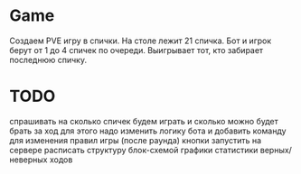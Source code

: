 # Game

Создаем PVE игру в спички. На столе лежит 21 спичка. Бот и игрок берут от 1 до 4 спичек по очереди. Выигрывает тот, кто забирает последнюю спичку.


# TODO 

спрашивать на сколько спичек будем играть и сколько можно будет брать за ход
    для этого надо изменить логику бота и добавить команду для изменения правил игры (после раунда)
кнопки
запустить на сервере
расписать структуру блок-схемой
графики статистики верных/неверных ходов
    
    